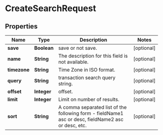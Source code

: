 
# CreateSearchRequest

## Properties
Name | Type | Description | Notes
------------ | ------------- | ------------- | -------------
**save** | **Boolean** | save or not save. |  [optional]
**name** | **String** | The description for this field is not available.  |  [optional]
**timezone** | **String** | Time Zone in ISO format. |  [optional]
**query** | **String** | transaction search query string. |  [optional]
**offset** | **Integer** | offset. |  [optional]
**limit** | **Integer** | Limit on number of results. |  [optional]
**sort** | **String** | A comma separated list of the following form - fieldName1 asc or desc, fieldName2 asc or desc, etc. |  [optional]



